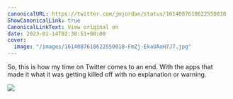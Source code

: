 ```yaml
---
canonicalURL: https://twitter.com/jmjordan/status/1614087618622550018
ShowCanonicalLink: true
CanonicalLinkText: View original on
date: 2023-01-14T02:30:51+00:00
cover:
  image: "/images/1614087618622550018-FmZj-EkaUAoH7J7.jpg"
---
```

So, this is how my time on Twitter comes to an end. With the apps that made it what it was getting killed off with no explanation or warning. 

![](/images/1614087618622550018-FmZj-EkaUAoH7J7.jpg)